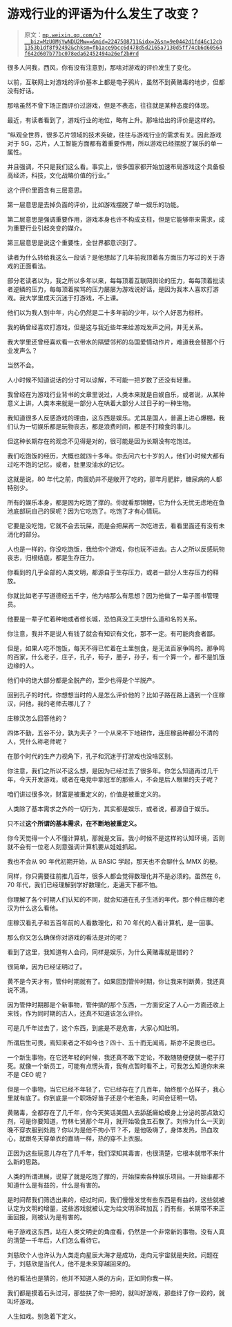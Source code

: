 # 游戏行业的评语为什么发生了改变？

> 原文：[`mp.weixin.qq.com/s?__biz=MzU0MjYwNDU2Mw==&mid=2247508711&idx=2&sn=9e0442d1fd46c12cb1353b1df8f92492&chksm=fb1ace9bcc6d478d5d2165a7130d5ff74cb6d60564f642d607b77bc078eda62452494a26ef2b#rd`](http://mp.weixin.qq.com/s?__biz=MzU0MjYwNDU2Mw==&mid=2247508711&idx=2&sn=9e0442d1fd46c12cb1353b1df8f92492&chksm=fb1ace9bcc6d478d5d2165a7130d5ff74cb6d60564f642d607b77bc078eda62452494a26ef2b#rd)

很多人问我，西风，你有没有注意到，那啥对游戏的评价发生了变化。

以前，互联网上对游戏的评价基本上都是电子鸦片，虽然不到黄赌毒的地步，但都没有好话。

那啥虽然不曾下场正面评价过游戏，但是不表态，往往就是某种态度的体现。

最近，有读者看到了，游戏行业的地位，略有上升。那啥给出的评价是这样的。

“纵观全世界，很多芯片领域的技术突破，往往与游戏行业的需求有关。因此游戏对于 5G，芯片，人工智能方面都有着重要作用，所以游戏已经摆脱了娱乐的单一属性。

并且强调，不只是我们这么看。事实上，很多国家都开始加速布局游戏这个具备极高经济，科技，文化战略价值的行业。”

这个评价里面含有三层意思。

第一层意思是去掉负面的评价，比如游戏摆脱了单一娱乐的功能。

第二层意思是强调重要作用，游戏本身也许不构成支柱，但是它能够带来需求，成为重要行业引起突变的媒介。

第三层意思是说这个重要性，全世界都意识到了。

读者为什么转给我这么一段话？是他想起了几年前我顶着各方面压力写过的关于游戏的正面看法。

部分老读者以为，我之所以多年以来，每每顶着互联网舆论的压力，每每顶着批读者逆鳞的压力，每每顶着挨骂的压力屡屡为游戏说好话，是因为我本人喜欢打游戏。我大学里成天沉迷于打游戏，不上课。

他们以为我人到中年，内心仍然是二十多年前的少年，以个人好恶为标杆。

我的确曾经喜欢打游戏，但是这与我近些年来给游戏发声之间，并无关系。

我大学里还曾经喜欢看一衣带水的隔壁邻邦的岛国爱情动作片，难道我会替那个行业发声么？

当然不会。

人小时候不知道说话的分寸可以谅解，不可能一把岁数了还没有轻重。

我曾经在为游戏行业背书的文章里说过，人类本来就是自娱自乐，或者说，从某种意义上讲，人类本来就是一部分人在哄着大部分人过日子的一种生物。

我知道很多人反感游戏的理由，这东西是娱乐。尤其是国人，普遍上进心爆棚，我们认为一切娱乐都是玩物丧志，都是浪费时间，都是不打粮食的事儿。

但这种长期存在的观念不见得是对的，很可能是因为长期没有吃饱过。

我们吃饱饭的经历，大概也就四十多年。你去问六七十岁的人，他们小时候大都有过吃不饱的记忆，或者，肚里没油水的记忆。

这就是说，80 年代之前，肉蛋奶并不是敞开了吃的，那年月肥胖，糖尿病的人都特别少。

所有的娱乐本身，都是因为吃饱了撑的。你就看那锦鲤，它为什么无忧无虑地在鱼池底部玩自己的屎呢？因为它吃饱了。吃饱了才有心情玩。

它要是没吃饱，它就不会去玩屎，而是会把屎再一次吃进去，看看里面还有没有未消化的部分。

人也是一样的，你没吃饱饭，我给你个游戏，你也玩不进去。古人之所以反感玩物丧志，归根结底，都是生存压力。

你看到的几乎全部的人类文明，都源自于生存压力，或者一部分人生存压力的释放。

你就比如老子写道德经五千字，他为啥那么有思想？因为他做了一辈子图书管理员。

他要是一辈子忙着种地或者修长城，恐怕真没工夫想什么道和名的关系。

你注意，我并不是说人有钱了就会有知识有文化，那不一定。有可能肉食者鄙。

但是，如果人吃不饱饭，每天不得已忙着在土里刨食，是无法百家争鸣的。那争鸣的百家，什么老子，庄子，孔子，荀子，墨子，孙子，有一个算一个，都不是饥饿边缘的人。

他们中的绝大部分都是全脱产的，至少也得是个半脱产。

回到孔子的时代，你想想当时的人是怎么评价他的？比如子路在路上遇到一个庄稼汉，问他，我的老师去哪儿了？

庄稼汉怎么回答他的？

四体不勤，五谷不分，孰为夫子？一个从来不下地耕作，连庄稼品种都分不清的人，凭什么称老师呢？

在那个时代的生产力视角下，孔子和沉迷于打游戏也没啥区别。

你注意，我们之所以不这么想，是因为已经过去了很多年。你怎么知道再过几千年，今天开发游戏，或者在电竞中拿冠军的那些人，不会是后人眼里的夫子呢？

咱们讲过很多次，财富是被重定义的，价值是被重定义的。

人类除了基本需求之外的一切行为，其实都是娱乐，或者说，都源自于娱乐。

只不过**这个所谓的基本需求，在不断地被重定义。**

你今天觉得一个人不懂计算机，那就是文盲。我小时候不是这样的认知环境，否则就不会有一位老人刻意强调计算机要从娃娃抓起。

我也不会从 90 年代初期开始，从 BASIC 学起，那天也不会聊什么 MMX 的梗。

同样，你只需要往前推几百年，很多人都会觉得数理化并不是必须的。虽然在 6，70 年代，我们已经理解到学好数理化，走遍天下都不怕。

你理解了各个时期人们认知的不同，就会知道在孔子生活的年代，那个种庄稼的老汉为什么这么看他。

庄稼汉看孔子和五百年前的人看数理化，和 70 年代的人看计算机，是一回事。

那么你又怎么确保你对游戏的看法是对的呢？

看到了这里，我知道有人会问，同样是娱乐，为什么黄赌毒就是错的？

很简单，因为已经证明过了。

黄不是今天才有，管仲时期就有了。如果回到管仲时期，你让我来判断黄，我还真说不清。

因为管仲时期那是个新事物，管仲搞的那个东西，一方面安定了人心一方面还收上来钱，作为同时期的古人，还真不知道该怎么评价。

可是几千年过去了，这个东西，到底是不是危害，大家心知肚明。

所谓后生可畏，焉知来者之不如今也？四十、五十而无闻焉，斯亦不足畏也已。

一个新生事物，在它还年轻的时候，我还真不敢下定论，不敢随随便便就一棍子打死。就像一个新员工，可能有点愣头青，我有点暂时看不上，可我怎么知道你未来不是 CEO 呢？

但是一个事物，当它已经不年轻了，它已经存在了几百年，始终那个怂样子，我心里就有底了。你到底是一个职场好苗子还是个老油条，时间会证明一切。

黄赌毒，全都存在了几千年，你今天笑话美国人去舔舐癞蛤蟆身上分泌的那点致幻剂，可是你要知道，竹林七贤那个年月，就开始吸食五石散了。刘伶为什么一天到晚不穿衣服到处跑？你以为是他不拘小节？不，是他吸嗨了，身体发热，热血攻心，就跟冬天穿单衣的嘉靖一样，热的穿不上衣服。

正因为这些玩意儿存在了几千年，我们深知其毒害，也很清楚，它根本就带不来什么新的思路。

人类的所谓进展，说穿了就是吃饱了撑的，开始探索各种娱乐项目。一开始谁都不知道什么是有益的，什么是有害的。

是时间帮我们筛选出来的，经过时间，我们慢慢发觉有些东西是有益的，这些就被认定为文明的增量，这些游戏就被认定为给文明添砖加瓦；而有些，长期带不来正面回报，则被认为是有害的。

电子游戏这东西，站在人类文明史的角度看，仍然是一个非常新的事物。没有人真的清楚一千年后，人们怎么看待它。

刘慈欣个人也许认为人类走向星辰大海才是成功，走向元宇宙就是失败。问题在于，刘慈欣是当代人，他不是未来穿越回来的。

他的看法也是猜的，他并不知道人类的方向，正如同你我一样。

我们都是摸着石头过河，那些扶了你一把的，就叫好游戏，那些绊了你一跤的，就叫坏游戏。

人生如戏。别急着下定义。